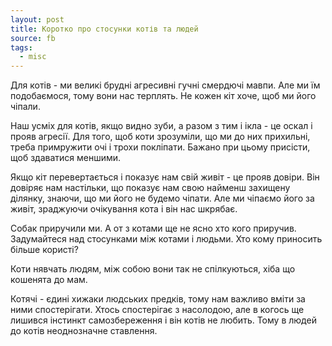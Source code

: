 ```yaml
---
layout: post
title: Коротко про стосунки котів та людей
source: fb
tags:
  - misc
---
```

Для котів - ми великі брудні агресивні гучні смердючі мавпи. 
Але ми їм подобаємося, тому вони нас терплять. 
Не кожен кіт хоче, щоб ми його чіпали.

Наш усміх для котів, якщо видно зуби, а разом з тим і ікла - це оскал і прояв агресії. 
Для того, щоб коти зрозуміли, що ми до них прихильні, треба примружити очі і трохи покліпати. 
Бажано при цьому присісти, щоб здаватися меншими. 

Якщо кіт перевертається і показує нам свій живіт - це прояв довіри. 
Він довіряє нам настільки, що показує нам свою найменш захищену ділянку, знаючи, що ми його не будемо чіпати. 
Але ми чіпаємо його за живіт, зраджуючи очікування кота і він нас шкрябає.

Собак приручили ми. 
А от з котами ще не ясно хто кого приручив. 
Задумайтеся над стосунками між котами і людьми. 
Хто кому приносить більше користі?

Коти нявчать людям, між собою вони так не спілкуються, хіба що кошенята до мам.

Котячі - єдині хижаки людських предків, тому нам важливо вміти за ними спостерігати. 
Хтось спостерігає з насолодою, але в когось ще лишився інстинкт самозбереження і він котів не любить. 
Тому в людей до котів неоднозначне ставлення.